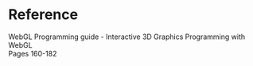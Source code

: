 # Reference
WebGL Programming guide - Interactive 3D Graphics Programming with WebGL  
Pages 160-182
